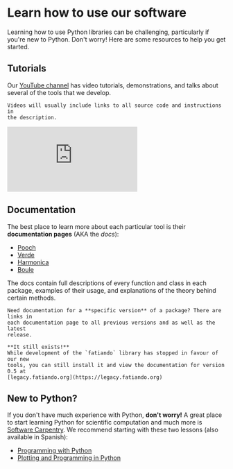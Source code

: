# Learn how to use our software

<p class="lead">
Learning how to use Python libraries can be challenging, particularly if you're
new to Python.
Don't worry!
Here are some resources to help you get started.
</p>

## Tutorials

Our [YouTube channel][youtube]
has video tutorials, demonstrations, and talks about several of the tools
that we develop.

```{note}
Videos will usually include links to all source code and instructions in
the description.
```

<div class="ratio ratio-16x9">
<iframe src="https://www.youtube.com/embed/videoseries?list=PLPA_RM8wsOqJVm8SRdxwnrsMTut_GAV7F" title="YouTube video player" frameborder="0" allowfullscreen></iframe>
</div>

## Documentation

The best place to learn more about each particular tool is their
**documentation pages** (AKA the *docs*):

* [Pooch](https://www.fatiando.org/pooch)
* [Verde](https://www.fatiando.org/verde)
* [Harmonica](https://www.fatiando.org/harmonica)
* [Boule](https://www.fatiando.org/boule)

The docs contain full descriptions of every function and class in each package,
examples of their usage, and explanations of the theory behind certain methods.

```{tip}
Need documentation for a **specific version** of a package? There are links in
each documentation page to all previous versions and as well as the latest
release.
```

```{admonition} Looking for the Python 2.7 <code>fatiando</code> library?
**It still exists!**
While development of the `fatiando` library has stopped in favour of our new
tools, you can still install it and view the documentation for version 0.5 at
[legacy.fatiando.org](https://legacy.fatiando.org)
```

## New to Python?

If you don't have much experience with Python, **don't worry!**
A great place to start learning Python for scientific computation and much more
is [Software Carpentry][swc].
We recommend starting with these two lessons (also available in Spanish):

<ul class="fa-ul icon-list-small">
  <li>
     <i class="fa-li fa fa-book fa-fw"></i>
     <a href="https://swcarpentry.github.io/python-novice-inflammation/">Programming with Python</a>
  </li>
  <li>
     <i class="fa-li fa fa-book fa-fw"></i>
     <a href="https://swcarpentry.github.io/python-novice-gapminder/">Plotting and Programming in Python</a>
  </li>
</ul>

[youtube]: https://www.youtube.com/fatiandoorg
[swc]: https://software-carpentry.org
